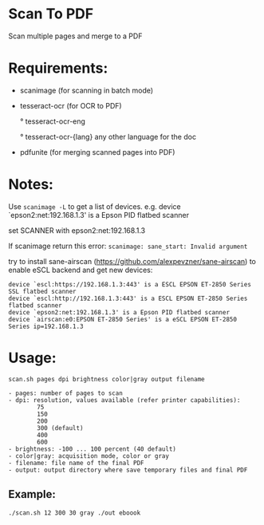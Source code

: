# Scan To PDF
Scan multiple pages and merge to a PDF

# Requirements:
- scanimage (for scanning in batch mode)
- tesseract-ocr (for OCR to PDF)

    ° tesseract-ocr-eng

    ° tesseract-ocr-{lang} any other language for the doc

- pdfunite (for merging scanned pages into PDF)

# Notes:
Use `scanimage -L` to get a list of devices.
    e.g. device `epson2:net:192.168.1.3' is a Epson PID flatbed scanner

set SCANNER with epson2:net:192.168.1.3

If scanimage return this error: `scanimage: sane_start: Invalid argument`

try to install sane-airscan (https://github.com/alexpevzner/sane-airscan) to enable eSCL backend and get new devices:

    device `escl:https://192.168.1.3:443' is a ESCL EPSON ET-2850 Series SSL flatbed scanner
    device `escl:http://192.168.1.3:443' is a ESCL EPSON ET-2850 Series flatbed scanner
    device `epson2:net:192.168.1.3' is a Epson PID flatbed scanner
    device `airscan:e0:EPSON ET-2850 Series' is a eSCL EPSON ET-2850 Series ip=192.168.1.3

# Usage:
`scan.sh pages dpi brightness color|gray output filename`

    - pages: number of pages to scan
    - dpi: resolution, values available (refer printer capabilities): 
            75
            150
            200
            300 (default)
            400
            600
    - brightness: -100 ... 100 percent (40 default)
    - color|gray: acquisition mode, color or gray
    - filename: file name of the final PDF
    - output: output directory where save temporary files and final PDF

## Example:
`./scan.sh 12 300 30 gray ./out eboook`